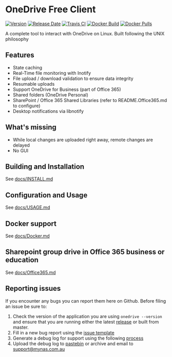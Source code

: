 # OneDrive Free Client
[![Version](https://img.shields.io/github/v/release/abraunegg/onedrive)](https://github.com/abraunegg/onedrive/releases)
[![Release Date](https://img.shields.io/github/release-date/abraunegg/onedrive)](https://github.com/abraunegg/onedrive/releases)
[![Travis CI](https://img.shields.io/travis/com/abraunegg/onedrive)](https://travis-ci.com/abraunegg/onedrive/builds)
[![Docker Build](https://img.shields.io/docker/automated/driveone/onedrive)](https://hub.docker.com/r/driveone/onedrive)
[![Docker Pulls](https://img.shields.io/docker/pulls/driveone/onedrive)](https://hub.docker.com/r/driveone/onedrive)

A complete tool to interact with OneDrive on Linux. Built following the UNIX philosophy

## Features
*   State caching
*   Real-Time file monitoring with Inotify
*   File upload / download validation to ensure data integrity
*   Resumable uploads
*   Support OneDrive for Business (part of Office 365)
*   Shared folders (OneDrive Personal)
*   SharePoint / Office 365 Shared Libraries (refer to README.Office365.md to configure)
*   Desktop notifications via libnotify

## What's missing
*   While local changes are uploaded right away, remote changes are delayed
*   No GUI

## Building and Installation
See [docs/INSTALL.md](https://github.com/abraunegg/onedrive/blob/master/docs/INSTALL.md)

## Configuration and Usage
See [docs/USAGE.md](https://github.com/abraunegg/onedrive/blob/master/docs/USAGE.md)

## Docker support
See [docs/Docker.md](https://github.com/abraunegg/onedrive/blob/master/docs/Docker.md)

## Sharepoint group drive in Office 365 business or education
See [docs/Office365.md](https://github.com/abraunegg/onedrive/blob/master/docs/Office365.md)

## Reporting issues
If you encounter any bugs you can report them here on Github. Before filing an issue be sure to:

1.  Check the version of the application you are using `onedrive --version` and ensure that you are running either the latest [release](https://github.com/abraunegg/onedrive/releases) or built from master.
2.  Fill in a new bug report using the [issue template](https://github.com/abraunegg/onedrive/issues/new?template=bug_report.md)
3.  Generate a debug log for support using the following [process](https://github.com/abraunegg/onedrive/wiki/Generate-debug-log-for-support)
4.  Upload the debug log to [pastebin](https://pastebin.com/) or archive and email to support@mynas.com.au
